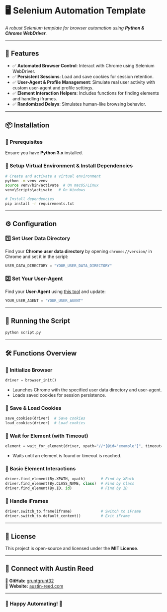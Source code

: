 # 🖥️ Selenium Automation Template  

_A robust Selenium template for browser automation using **Python & Chrome WebDriver**._  

---

## 🚀 Features  
- ✅ **Automated Browser Control**: Interact with Chrome using Selenium WebDriver.  
- ✅ **Persistent Sessions**: Load and save cookies for session retention.  
- ✅ **User-Agent & Profile Management**: Simulate real user activity with custom user-agent and profile settings.  
- ✅ **Element Interaction Helpers**: Includes functions for finding elements and handling iframes.  
- ✅ **Randomized Delays**: Simulates human-like browsing behavior.  

---

## 📦 Installation  

### 🔹 Prerequisites  
Ensure you have **Python 3.x** installed.  

### 🔹 Setup Virtual Environment & Install Dependencies  
```sh
# Create and activate a virtual environment
python -m venv venv
source venv/bin/activate  # On macOS/Linux
venv\Scripts\activate   # On Windows

# Install dependencies
pip install -r requirements.txt
```  

---

## ⚙️ Configuration  

### 1️⃣ **Set User Data Directory**  
Find your **Chrome user data directory** by opening `chrome://version/` in Chrome and set it in the script:  
```python
USER_DATA_DIRECTORY = "YOUR_USER_DATA_DIRECTORY"
```  

### 2️⃣ **Set Your User-Agent**  
Find your **User-Agent** using [this tool](https://www.whatismybrowser.com/detect/what-is-my-user-agent) and update:  
```python
YOUR_USER_AGENT = "YOUR_USER_AGENT"
```  

---

## 🚀 Running the Script  

```sh
python script.py
```  

---

## 🛠️ Functions Overview  

### 🔹 **Initialize Browser**  
```python
driver = browser_init()
```  
- Launches Chrome with the specified user data directory and user-agent.  
- Loads saved cookies for session persistence.  

### 🔹 **Save & Load Cookies**  
```python
save_cookies(driver)  # Save cookies
load_cookies(driver)  # Load cookies  
```  

### 🔹 **Wait for Element (with Timeout)**  
```python
element = wait_for_element(driver, xpath="//*[@id='example']", timeout=30)
```  
- Waits until an element is found or timeout is reached.  

### 🔹 **Basic Element Interactions**  
```python
driver.find_element(By.XPATH, xpath)       # Find by XPath  
driver.find_element(By.CLASS_NAME, class)  # Find by Class  
driver.find_element(By.ID, id)             # Find by ID  
```  

### 🔹 **Handle iFrames**  
```python
driver.switch_to.frame(iframe)             # Switch to iFrame  
driver.switch_to.default_content()         # Exit iFrame  
```  

---

## 📜 License  
This project is open-source and licensed under the **MIT License**.  

---


## 📢 Connect with Austin Reed  
🔗 **GitHub:** [gruntgrunt32](https://github.com/gruntgrunt32)  
🔗 **Website:** [austin-reed.com](https://austin-reed.com)  

---

### 🎉 **Happy Automating!** 🚀  
